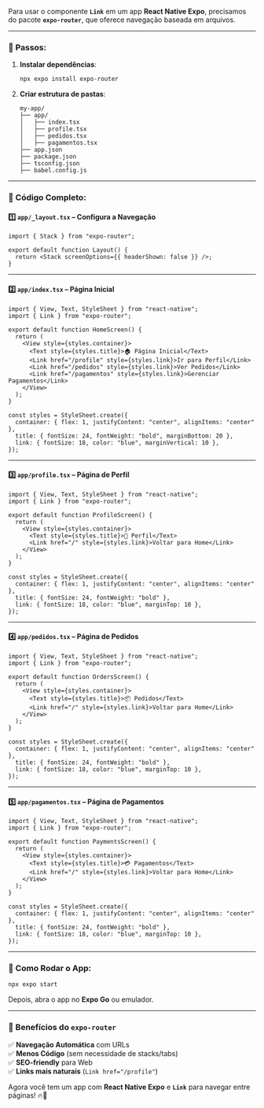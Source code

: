 Para usar o componente **`Link`** em um app **React Native Expo**, precisamos do pacote **`expo-router`**, que oferece navegação baseada em arquivos.  

---

### 📌 Passos:
1. **Instalar dependências**:
   ```sh
   npx expo install expo-router
   ```

2. **Criar estrutura de pastas**:
   ```
   my-app/
   ├── app/
   │   ├── index.tsx
   │   ├── profile.tsx
   │   ├── pedidos.tsx
   │   ├── pagamentos.tsx
   ├── app.json
   ├── package.json
   ├── tsconfig.json
   ├── babel.config.js
   ```

---

### 📜 Código Completo:

#### 1️⃣ **`app/_layout.tsx`** – Configura a Navegação
```tsx
import { Stack } from "expo-router";

export default function Layout() {
  return <Stack screenOptions={{ headerShown: false }} />;
}
```

---

#### 2️⃣ **`app/index.tsx`** – Página Inicial
```tsx
import { View, Text, StyleSheet } from "react-native";
import { Link } from "expo-router";

export default function HomeScreen() {
  return (
    <View style={styles.container}>
      <Text style={styles.title}>🏠 Página Inicial</Text>
      <Link href="/profile" style={styles.link}>Ir para Perfil</Link>
      <Link href="/pedidos" style={styles.link}>Ver Pedidos</Link>
      <Link href="/pagamentos" style={styles.link}>Gerenciar Pagamentos</Link>
    </View>
  );
}

const styles = StyleSheet.create({
  container: { flex: 1, justifyContent: "center", alignItems: "center" },
  title: { fontSize: 24, fontWeight: "bold", marginBottom: 20 },
  link: { fontSize: 18, color: "blue", marginVertical: 10 },
});
```

---

#### 3️⃣ **`app/profile.tsx`** – Página de Perfil
```tsx
import { View, Text, StyleSheet } from "react-native";
import { Link } from "expo-router";

export default function ProfileScreen() {
  return (
    <View style={styles.container}>
      <Text style={styles.title}>👤 Perfil</Text>
      <Link href="/" style={styles.link}>Voltar para Home</Link>
    </View>
  );
}

const styles = StyleSheet.create({
  container: { flex: 1, justifyContent: "center", alignItems: "center" },
  title: { fontSize: 24, fontWeight: "bold" },
  link: { fontSize: 18, color: "blue", marginTop: 10 },
});
```

---

#### 4️⃣ **`app/pedidos.tsx`** – Página de Pedidos
```tsx
import { View, Text, StyleSheet } from "react-native";
import { Link } from "expo-router";

export default function OrdersScreen() {
  return (
    <View style={styles.container}>
      <Text style={styles.title}>📦 Pedidos</Text>
      <Link href="/" style={styles.link}>Voltar para Home</Link>
    </View>
  );
}

const styles = StyleSheet.create({
  container: { flex: 1, justifyContent: "center", alignItems: "center" },
  title: { fontSize: 24, fontWeight: "bold" },
  link: { fontSize: 18, color: "blue", marginTop: 10 },
});
```

---

#### 5️⃣ **`app/pagamentos.tsx`** – Página de Pagamentos
```tsx
import { View, Text, StyleSheet } from "react-native";
import { Link } from "expo-router";

export default function PaymentsScreen() {
  return (
    <View style={styles.container}>
      <Text style={styles.title}>💳 Pagamentos</Text>
      <Link href="/" style={styles.link}>Voltar para Home</Link>
    </View>
  );
}

const styles = StyleSheet.create({
  container: { flex: 1, justifyContent: "center", alignItems: "center" },
  title: { fontSize: 24, fontWeight: "bold" },
  link: { fontSize: 18, color: "blue", marginTop: 10 },
});
```

---

### 🎯 Como Rodar o App:
```sh
npx expo start
```
Depois, abra o app no **Expo Go** ou emulador.

---

### 🚀 Benefícios do `expo-router`
✅ **Navegação Automática** com URLs  
✅ **Menos Código** (sem necessidade de stacks/tabs)  
✅ **SEO-friendly** para Web  
✅ **Links mais naturais** (`Link href="/profile"`)  

Agora você tem um app com **React Native Expo** e **`Link`** para navegar entre páginas! 🔥🚀